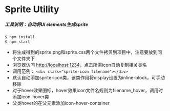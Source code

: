 # Sprite Utility
##### 工具说明：自动将UI elements生成sprite
```sh
$ npm install
$ npm start
```

- 将生成得到的sprite.png和sprite.css两个文件拷贝到项目中，注意要放到同个文件夹下
- 浏览器访问 [http://localhost:1234](http://localhost:1234)，点击所需icon自动复制相关类名
- 调用范例： `<div class="sprite-icon filename"></div>`
- 默认自动添加sprite-icon类，该类作用将display设置为inline-block，可手动移除
- 对于hover效果图标，hover效果icon文件名规则为filename_hover，调用时添加icon-hover类
- 父类hover的在父元素添加icon-hover-container
